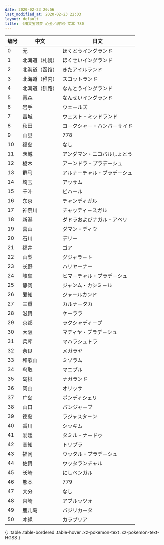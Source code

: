 ```yaml
---
date: 2020-02-23 20:56
last_modified_at: 2020-02-23 22:03
layout: default
title: 《精灵宝可梦 心金／魂银》文本 780
---
```

| 编号 | 中文 | 日文 |
| ---- | ---- | ---- |
| 0 | 无 | ほくとうイングランド |
| 1 | 北海道（札幌） | ほくせいイングランド |
| 2 | 北海道（函馆） | きたアイルランド |
| 3 | 北海道（稚内） | スコットランド |
| 4 | 北海道（钏路） | なんとうイングランド |
| 5 | 青森 | なんせいイングランド |
| 6 | 岩手 | ウェ－ルズ |
| 7 | 宫城 | ウェスト・ミッドランド |
| 8 | 秋田 | ヨ－クシャ－・ハンバ－サイド |
| 9 | 山县 | 778 |
| 10 | 福岛 | なし |
| 11 | 茨城 | アンダマン・ニコバルしょとう |
| 12 | 栃木 | ア－ンドラ・プラデ－シュ |
| 13 | 群马 | アルナ－チャル・プラデ－シュ |
| 14 | 埼玉 | アッサム |
| 15 | 千叶 | ビハ－ル |
| 16 | 东京 | チャンディガル |
| 17 | 神奈川 | チャッティ－スガル |
| 18 | 新澙 | ダドラおよびナガル・アベリ |
| 19 | 富山 | ダマン・ディウ |
| 20 | 石川 | デリ－ |
| 21 | 福井 | ゴア |
| 22 | 山梨 | グジャラ－ト |
| 23 | 长野 | ハリヤ－ナ－ |
| 24 | 岐阜 | ヒマ－チャル・プラデ－シュ |
| 25 | 静冈 | ジャンム・カシミ－ル |
| 26 | 爱知 | ジャ－ルカンド |
| 27 | 三重 | カルナ－タカ |
| 28 | 滋贺 | ケ－ララ |
| 29 | 京都 | ラクシャディ－プ |
| 30 | 大阪 | マディヤ・プラデ－シュ |
| 31 | 兵库 | マハラシュトラ |
| 32 | 奈良 | メガラヤ |
| 33 | 和歌山 | ミゾラム |
| 34 | 鸟取 | マニプル |
| 35 | 岛根 | ナガランド |
| 36 | 冈山 | オリッサ |
| 37 | 广岛 | ポンディシェリ |
| 38 | 山口 | パンジャ－ブ |
| 39 | 德岛 | ラジャスタ－ン |
| 40 | 香川 | シッキム |
| 41 | 爱媛 | タミル・ナ－ドゥ |
| 42 | 高知 | トリプラ |
| 43 | 福冈 | ウッタル・プラデ－シュ |
| 44 | 佐贺 | ウッタランチャル |
| 45 | 长崎 | にしベンガル |
| 46 | 熊本 | 779 |
| 47 | 大分 | なし |
| 48 | 宫崎 | アブルッツォ |
| 49 | 鹿儿岛 | バジリカ－タ |
| 50 | 冲绳 | カラブリア |
{: .table .table-bordered .table-hover .xz-pokemon-text .xz-pokemon-text-HGSS }